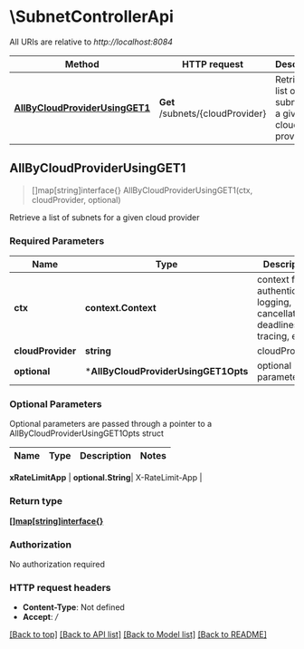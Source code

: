 # \SubnetControllerApi

All URIs are relative to *http://localhost:8084*

Method | HTTP request | Description
------------- | ------------- | -------------
[**AllByCloudProviderUsingGET1**](SubnetControllerApi.md#AllByCloudProviderUsingGET1) | **Get** /subnets/{cloudProvider} | Retrieve a list of subnets for a given cloud provider



## AllByCloudProviderUsingGET1

> []map[string]interface{} AllByCloudProviderUsingGET1(ctx, cloudProvider, optional)

Retrieve a list of subnets for a given cloud provider

### Required Parameters


Name | Type | Description  | Notes
------------- | ------------- | ------------- | -------------
**ctx** | **context.Context** | context for authentication, logging, cancellation, deadlines, tracing, etc.
**cloudProvider** | **string**| cloudProvider | 
 **optional** | ***AllByCloudProviderUsingGET1Opts** | optional parameters | nil if no parameters

### Optional Parameters

Optional parameters are passed through a pointer to a AllByCloudProviderUsingGET1Opts struct


Name | Type | Description  | Notes
------------- | ------------- | ------------- | -------------

 **xRateLimitApp** | **optional.String**| X-RateLimit-App | 

### Return type

[**[]map[string]interface{}**](map[string]interface{}.md)

### Authorization

No authorization required

### HTTP request headers

- **Content-Type**: Not defined
- **Accept**: */*

[[Back to top]](#) [[Back to API list]](../README.md#documentation-for-api-endpoints)
[[Back to Model list]](../README.md#documentation-for-models)
[[Back to README]](../README.md)

